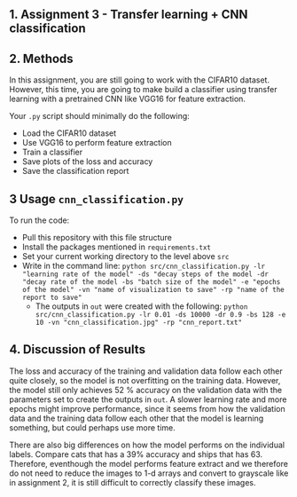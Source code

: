 ## 1. Assignment 3 - Transfer learning + CNN classification

## 2. Methods
In this assignment, you are still going to work with the CIFAR10 dataset. However, this time, you are going to make build a classifier using transfer learning with a pretrained CNN like VGG16 for feature extraction. 

Your ```.py``` script should minimally do the following:

- Load the CIFAR10 dataset
- Use VGG16 to perform feature extraction
- Train a classifier 
- Save plots of the loss and accuracy 
- Save the classification report

## 3 Usage ```cnn_classification.py``` 
To run the code:
- Pull this repository with this file structure
- Install the packages mentioned in ```requirements.txt```
- Set your current working directory to the level above ```src```
- Write in the command line: ```python src/cnn_classification.py -lr "learning rate of the model" -ds "decay steps of the model -dr "decay rate of the model -bs "batch size of the model" -e "epochs of the model" -vn "name of visualization to save" -rp "name of the report to save"```
  - The outputs in ```out``` were created with the following: ```python src/cnn_classification.py -lr 0.01 -ds 10000 -dr 0.9 -bs 128 -e 10 -vn "cnn_classification.jpg" -rp "cnn_report.txt"```

## 4. Discussion of Results
The loss and accuracy of the training and validation data follow each other quite closely, so the model is not overfitting on the training data. However, the model still only achieves 52 % accuracy on the validation data with the parameters set to create the outputs in ```out```. A slower learning rate and more epochs might improve performance, since it seems from how the validation data and the training data follow each other that the model is learning something, but could perhaps use more time. 

There are also big differences on how the model performs on the individual labels. Compare cats that has a 39% accuracy and ships that has 63. Therefore, eventhough the model performs feature extract and we therefore do not need to reduce the images to 1-d arrays and convert to grayscale like in assignment 2, it is still difficult to correctly classify these images.
